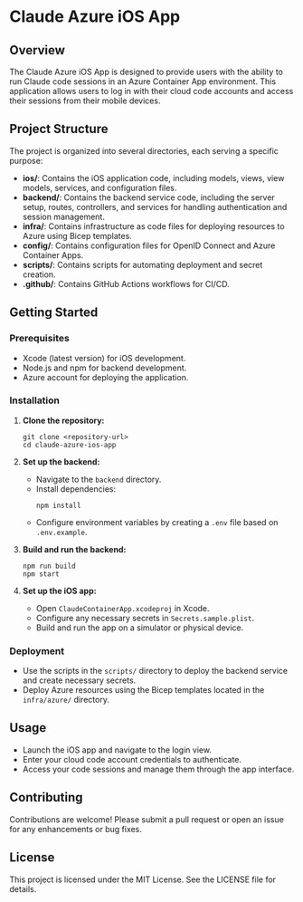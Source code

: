 # Claude Azure iOS App

## Overview
The Claude Azure iOS App is designed to provide users with the ability to run Claude code sessions in an Azure Container App environment. This application allows users to log in with their cloud code accounts and access their sessions from their mobile devices.

## Project Structure
The project is organized into several directories, each serving a specific purpose:

- **ios/**: Contains the iOS application code, including models, views, view models, services, and configuration files.
- **backend/**: Contains the backend service code, including the server setup, routes, controllers, and services for handling authentication and session management.
- **infra/**: Contains infrastructure as code files for deploying resources to Azure using Bicep templates.
- **config/**: Contains configuration files for OpenID Connect and Azure Container Apps.
- **scripts/**: Contains scripts for automating deployment and secret creation.
- **.github/**: Contains GitHub Actions workflows for CI/CD.

## Getting Started

### Prerequisites
- Xcode (latest version) for iOS development.
- Node.js and npm for backend development.
- Azure account for deploying the application.

### Installation

1. **Clone the repository:**
   ```
   git clone <repository-url>
   cd claude-azure-ios-app
   ```

2. **Set up the backend:**
   - Navigate to the `backend` directory.
   - Install dependencies:
     ```
     npm install
     ```
   - Configure environment variables by creating a `.env` file based on `.env.example`.

3. **Build and run the backend:**
   ```
   npm run build
   npm start
   ```

4. **Set up the iOS app:**
   - Open `ClaudeContainerApp.xcodeproj` in Xcode.
   - Configure any necessary secrets in `Secrets.sample.plist`.
   - Build and run the app on a simulator or physical device.

### Deployment

- Use the scripts in the `scripts/` directory to deploy the backend service and create necessary secrets.
- Deploy Azure resources using the Bicep templates located in the `infra/azure/` directory.

## Usage
- Launch the iOS app and navigate to the login view.
- Enter your cloud code account credentials to authenticate.
- Access your code sessions and manage them through the app interface.

## Contributing
Contributions are welcome! Please submit a pull request or open an issue for any enhancements or bug fixes.

## License
This project is licensed under the MIT License. See the LICENSE file for details.